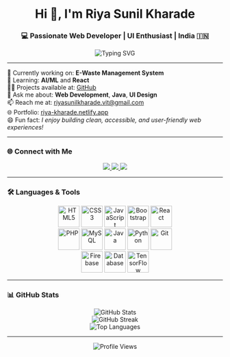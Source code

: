 <h1 align="center">Hi 👋, I'm Riya Sunil Kharade</h1>
<h3 align="center">💻 Passionate Web Developer | UI Enthusiast | India 🇮🇳</h3>

<p align="center">
  <img src="https://readme-typing-svg.demolab.com?font=Fira+Code&weight=500&size=22&pause=1000&center=true&width=435&lines=Welcome+to+my+GitHub!;Web+Development+%7C+UI+Design+%7C+AI%2FML+Learning;Let's+Build+Something+Awesome+Together!" alt="Typing SVG" />
</p>

---

🎯 Currently working on: **E-Waste Management System**  
🌱 Learning: **AI/ML** and **React**  
👩‍💻 Projects available at: [GitHub](https://github.com/riya-kharade)  
💬 Ask me about: **Web Development**, **Java**, **UI Design**  
📫 Reach me at: [riyasunilkharade.vit@gmail.com](mailto:riyasunilkharade.vit@gmail.com)  
🌐 Portfolio: [riya-kharade.netlify.app](https://riya-kharade.netlify.app)  
😄 Fun fact: *I enjoy building clean, accessible, and user-friendly web experiences!*

---

### 🌐 Connect with Me

<p align="center">
  <a href="https://www.linkedin.com/in/riya-kharade-9228ba341" target="_blank">
    <img src="https://img.shields.io/badge/LinkedIn-0077B5?style=for-the-badge&logo=linkedin&logoColor=white" />
  </a>
  <a href="https://www.instagram.com/riiyaasunil" target="_blank">
    <img src="https://img.shields.io/badge/Instagram-E4405F?style=for-the-badge&logo=instagram&logoColor=white" />
  </a>
  <a href="https://www.facebook.com/share/146pZMWnDV/" target="_blank">
    <img src="https://img.shields.io/badge/Facebook-1877F2?style=for-the-badge&logo=facebook&logoColor=white" />
  </a>
</p>

---

### 🛠️ Languages & Tools

<p align="center">
  <!-- Frontend -->
  <img src="https://cdn.jsdelivr.net/gh/devicons/devicon/icons/html5/html5-original.svg" title="HTML5" alt="HTML5" width="50" height="50"/>
  <img src="https://cdn.jsdelivr.net/gh/devicons/devicon/icons/css3/css3-original.svg" title="CSS3" alt="CSS3" width="50" height="50"/>
  <img src="https://cdn.jsdelivr.net/gh/devicons/devicon/icons/javascript/javascript-original.svg" title="JavaScript" alt="JavaScript" width="50" height="50"/>
  <img src="https://cdn.jsdelivr.net/gh/devicons/devicon/icons/bootstrap/bootstrap-original.svg" title="Bootstrap" alt="Bootstrap" width="50" height="50"/>
  <img src="https://cdn.jsdelivr.net/gh/devicons/devicon/icons/react/react-original.svg" title="React" alt="React" width="50" height="50"/>
  <br/>
  <!-- Backend & DB -->
  <img src="https://cdn.jsdelivr.net/gh/devicons/devicon/icons/php/php-original.svg" title="PHP" alt="PHP" width="50" height="50"/>
  <img src="https://cdn.jsdelivr.net/gh/devicons/devicon/icons/mysql/mysql-original.svg" title="MySQL" alt="MySQL" width="50" height="50"/>
  <img src="https://cdn.jsdelivr.net/gh/devicons/devicon/icons/java/java-original.svg" title="Java" alt="Java" width="50" height="50"/>
  <img src="https://cdn.jsdelivr.net/gh/devicons/devicon/icons/python/python-original.svg" title="Python" alt="Python" width="50" height="50"/>
  <img src="https://cdn.jsdelivr.net/gh/devicons/devicon/icons/git/git-original.svg" title="Git" alt="Git" width="50" height="50"/>
  <br/>
  <!-- Others -->
  <img src="https://cdn.jsdelivr.net/gh/devicons/devicon/icons/firebase/firebase-plain.svg" title="Firebase" alt="Firebase" width="50" height="50"/>
  <img src="https://img.icons8.com/fluency/48/database.png" title="Database" alt="Database" width="50" height="50"/>
  <img src="https://cdn.jsdelivr.net/gh/devicons/devicon/icons/tensorflow/tensorflow-original.svg" title="Machine Learning (TensorFlow)" alt="TensorFlow" width="50" height="50"/>
</p>

---

### 📊 GitHub Stats

<p align="center">
  <img src="https://github-readme-stats.vercel.app/api?username=riya-kharade&show_icons=true&theme=calm" alt="GitHub Stats" />
  <br/>
  <img src="https://github-readme-streak-stats.herokuapp.com/?user=riya-kharade&theme=calm" alt="GitHub Streak" />
  <br/>
  <img src="https://github-readme-stats.vercel.app/api/top-langs/?username=riya-kharade&layout=compact&theme=calm" alt="Top Languages" />
</p>

---

<!-- Profile Visitor Count -->
<p align="center">
  <img src="https://komarev.com/ghpvc/?username=riya-kharade&label=Profile%20views&color=0e75b6&style=flat" alt="Profile Views" />
</p>
